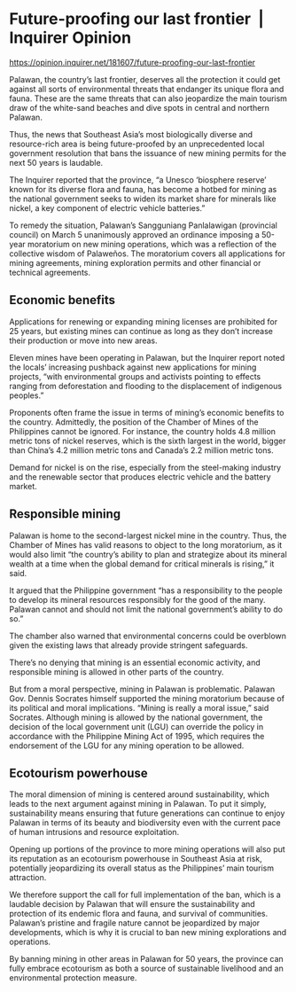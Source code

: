# Future-proofing our last frontier  | Inquirer Opinion

https://opinion.inquirer.net/181607/future-proofing-our-last-frontier



Palawan, the country’s last frontier, deserves all the protection it could get against all sorts of environmental threats that endanger its unique flora and fauna. These are the same threats that can also jeopardize the main tourism draw of the white-sand beaches and dive spots in central and northern Palawan.

Thus, the news that Southeast Asia’s most biologically diverse and resource-rich area is being future-proofed by an unprecedented local government resolution that bans the issuance of new mining permits for the next 50 years is laudable.

The Inquirer reported that the province, “a Unesco ‘biosphere reserve’ known for its diverse flora and fauna, has become a hotbed for mining as the national government seeks to widen its market share for minerals like nickel, a key component of electric vehicle batteries.”

To remedy the situation, Palawan’s Sangguniang Panlalawigan (provincial council) on March 5 unanimously approved an ordinance imposing a 50-year moratorium on new mining operations, which was a reflection of the collective wisdom of Palaweños. The moratorium covers all applications for mining agreements, mining exploration permits and other financial or technical agreements.



##  Economic benefits



Applications for renewing or expanding mining licenses are prohibited for 25 years, but existing mines can continue as long as they don’t increase their production or move into new areas.

Eleven mines have been operating in Palawan, but the Inquirer report noted the locals’ increasing pushback against new applications for mining projects, “with environmental groups and activists pointing to effects ranging from deforestation and flooding to the displacement of indigenous peoples.”

Proponents often frame the issue in terms of mining’s economic benefits to the country. Admittedly, the position of the Chamber of Mines of the Philippines cannot be ignored. For instance, the country holds 4.8 million metric tons of nickel reserves, which is the sixth largest in the world, bigger than China’s 4.2 million metric tons and Canada’s 2.2 million metric tons.

Demand for nickel is on the rise, especially from the steel-making industry and the renewable sector that produces electric vehicle and the battery market.



##  Responsible mining



Palawan is home to the second-largest nickel mine in the country. Thus, the Chamber of Mines has valid reasons to object to the long moratorium, as it would also limit “the country’s ability to plan and strategize about its mineral wealth at a time when the global demand for critical minerals is rising,” it said.

It argued that the Philippine government “has a responsibility to the people to develop its mineral resources responsibly for the good of the many. Palawan cannot and should not limit the national government’s ability to do so.”

The chamber also warned that environmental concerns could be overblown given the existing laws that already provide stringent safeguards.

There’s no denying that mining is an essential economic activity, and responsible mining is allowed in other parts of the country.

But from a moral perspective, mining in Palawan is problematic. Palawan Gov. Dennis Socrates himself supported the mining moratorium because of its political and moral implications. “Mining is really a moral issue,” said Socrates. Although mining is allowed by the national government, the decision of the local government unit (LGU) can override the policy in accordance with the Philippine Mining Act of 1995, which requires the endorsement of the LGU for any mining operation to be allowed.



##  Ecotourism powerhouse



The moral dimension of mining is centered around sustainability, which leads to the next argument against mining in Palawan. To put it simply, sustainability means ensuring that future generations can continue to enjoy Palawan in terms of its beauty and biodiversity even with the current pace of human intrusions and resource exploitation.

Opening up portions of the province to more mining operations will also put its reputation as an ecotourism powerhouse in Southeast Asia at risk, potentially jeopardizing its overall status as the Philippines’ main tourism attraction.

We therefore support the call for full implementation of the ban, which is a laudable decision by Palawan that will ensure the sustainability and protection of its endemic flora and fauna, and survival of communities. Palawan’s pristine and fragile nature cannot be jeopardized by major developments, which is why it is crucial to ban new mining explorations and operations.

By banning mining in other areas in Palawan for 50 years, the province can fully embrace ecotourism as both a source of sustainable livelihood and an environmental protection measure.